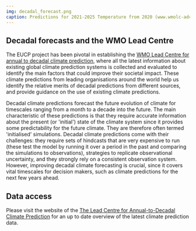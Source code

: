 ```yaml
---
img: decadal_forecast.png
caption: Predictions for 2021-2025 Temperature from 2020 (www.wmolc-adcp.org)
---
```


## Decadal forecasts and the WMO Lead Centre

The EUCP project has been pivotal in establishing the [WMO Lead Centre for annual to decadal climate prediction](http://www.wmolc-adcp.org/), where all the latest information about existing global climate prediction systems is collected and evaluated to identify the main factors that could improve their societal impact. These climate predictions from leading organisations around the world help us identify the relative merits of decadal predictions from different sources, and provide guidance on the use of existing climate predictions.

Decadal climate predictions forecast the future evolution of climate for timescales ranging from a month to a decade into the future. The main characteristic of these predictions is that they require accurate information about the present (or 'initial') state of the climate system since it provides some predictability for the future climate. They are therefore often termed 'initialised' simulations. Decadal climate predictions come with their challenges: they require sets of hindcasts that are very expensive to run (these test the model by running it over a period in the past and comparing the simulations to observations), strategies to replicate observational uncertainty, and they strongly rely on a consistent observation system. However, improving decadal climate forecasting is crucial, since it covers vital timescales for decision makers, such as climate predictions for the next few years ahead.

## Data access

Please visit the website of the [The Lead Centre for Annual-to-Decadal Climate Prediction](http://www.wmolc-adcp.org/) for an up to date overview of the latest climate prediction data.
